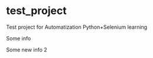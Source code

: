 # test_project
Test project for Automatization Python+Selenium learning

Some info

Some new info 2
